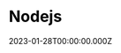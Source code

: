 ---
title: Nodejs
website: https://nodejs.dev/en/
date: 2023-01-28T00:00:00.000Z
description:
ssg:
  - Gatsby
css:
 
cms:

category:
  - others
draft: false
---